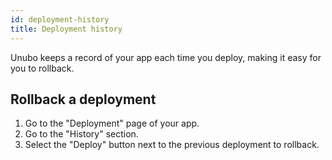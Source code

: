 ```yaml
---
id: deployment-history
title: Deployment history
---
```


Unubo keeps a record of your app each time you deploy, making it easy for you to rollback.

## Rollback a deployment

<ol>
  <li>Go to the "Deployment" page of your app.</li>
  <li>Go to the "History" section.</li>
  <li>Select the "Deploy" button next to the previous deployment to rollback.</li>
</ol>
